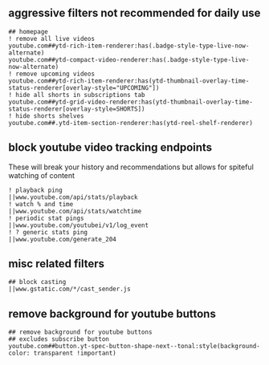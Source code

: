 ## aggressive filters not recommended for daily use
```adguard
## homepage
! remove all live videos
youtube.com##ytd-rich-item-renderer:has(.badge-style-type-live-now-alternate)
youtube.com##ytd-compact-video-renderer:has(.badge-style-type-live-now-alternate)
! remove upcoming videos
youtube.com##ytd-rich-item-renderer:has(ytd-thumbnail-overlay-time-status-renderer[overlay-style="UPCOMING"])
! hide all shorts in subscriptions tab
youtube.com##ytd-grid-video-renderer:has(ytd-thumbnail-overlay-time-status-renderer[overlay-style=SHORTS])
! hide shorts shelves
youtube.com##.ytd-item-section-renderer:has(ytd-reel-shelf-renderer)
```

## block youtube video tracking endpoints
These will break your history and recommendations but allows for spiteful watching of content
```adguard
! playback ping
||www.youtube.com/api/stats/playback
! watch % and time
||www.youtube.com/api/stats/watchtime
! periodic stat pings
||www.youtube.com/youtubei/v1/log_event
! ? generic stats ping
||www.youtube.com/generate_204
```

## misc related filters
```adguard
## block casting
||www.gstatic.com/*/cast_sender.js
```

## remove background for youtube buttons
```adguard
## remove background for youtube buttons
## excludes subscribe button
youtube.com##button.yt-spec-button-shape-next--tonal:style(background-color: transparent !important)
```